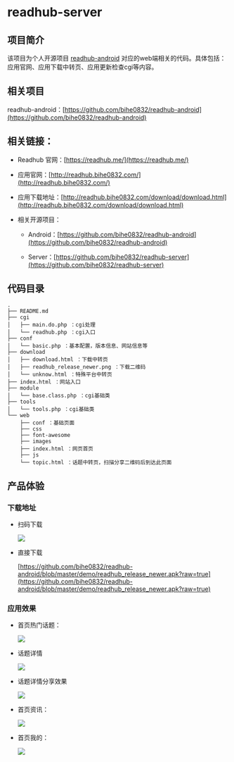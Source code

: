 # readhub-server

## 项目简介

 该项目为个人开源项目 [readhub-android](https://github.com/bihe0832/readhub-android) 对应的web端相关的代码。具体包括：应用官网、应用下载中转页、应用更新检查cgi等内容。

## 相关项目

readhub-android：[https://github.com/bihe0832/readhub-android](https://github.com/bihe0832/readhub-android)

## 相关链接：
	
- Readhub 官网：[https://readhub.me/](https://readhub.me/)
	
- 应用官网：[http://readhub.bihe0832.com/](http://readhub.bihe0832.com/)

- 应用下载地址：[http://readhub.bihe0832.com/download/download.html](http://readhub.bihe0832.com/download/download.html)

- 相关开源项目：

	- Android：[https://github.com/bihe0832/readhub-android](https://github.com/bihe0832/readhub-android)
	
	- Server：[https://github.com/bihe0832/readhub-server](https://github.com/bihe0832/readhub-server)

## 代码目录

	.
	├── README.md
	├── cgi
	│   ├── main.do.php ：cgi处理
	│   └── readhub.php ：cgi入口
	├── conf
	│   └── basic.php ：基本配置，版本信息、网站信息等
	├── download
	│   ├── download.html ：下载中转页
	│   ├── readhub_release_newer.png ：下载二维码
	│   └── unknow.html ：特殊平台中转页
	├── index.html ：网站入口
	├── module
	│   └── base.class.php ：cgi基础类
	├── tools
	│   └── tools.php ：cgi基础类
	└── web
	    ├── conf ：基础页面
	    ├── css
	    ├── font-awesome
	    ├── images
	    ├── index.html ：网页首页
	    ├── js
	    └── topic.html ：话题中转页，扫描分享二维码后到达此页面


## 产品体验

### 下载地址

- 扫码下载

	![](https://github.com/bihe0832/readhub-android/blob/master/demo/readhub_release_newer.png?raw=true)

- 直接下载

	[https://github.com/bihe0832/readhub-android/blob/master/demo/readhub_release_newer.apk?raw=true](https://github.com/bihe0832/readhub-android/blob/master/demo/readhub_release_newer.apk?raw=true)

### 应用效果

- 首页热门话题：

	![](https://github.com/bihe0832/readhub-android/blob/master/demo/topic.jpg?raw=true)

- 话题详情

	![](https://github.com/bihe0832/readhub-android/blob/master/demo/topic_detail.jpg?raw=true)
	
- 话题详情分享效果

	![](https://github.com/bihe0832/readhub-android/blob/master/demo/share.jpeg?raw=true)

- 首页资讯：
	
	![](https://github.com/bihe0832/readhub-android/blob/master/demo/news.jpg?raw=true)


- 首页我的：
	
	![](https://github.com/bihe0832/readhub-android/blob/master/demo/me.jpg?raw=true)